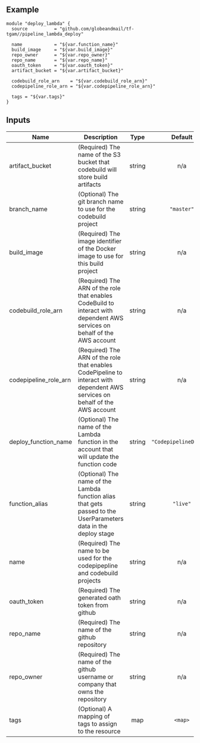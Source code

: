 ## Example
```hcl
module "deploy_lambda" {
  source          = "github.com/globeandmail/tf-tgam//pipeline_lambda_deploy"

  name            = "${var.function_name}"
  build_image     = "${var.build_image}"
  repo_owner      = "${var.repo_owner}"
  repo_name       = "${var.repo_name}"
  oauth_token     = "${var.oauth_token}"
  artifact_bucket = "${var.artifact_bucket}"

  codebuild_role_arn    = "${var.codebuild_role_arn}"
  codepipeline_role_arn = "${var.codepipeline_role_arn}"

  tags = "${var.tags}"
}
```
## Inputs

| Name | Description | Type | Default | Required |
|------|-------------|:----:|:-----:|:-----:|
| artifact\_bucket | (Required) The name of the S3 bucket that codebuild will store build artifacts | string | n/a | yes |
| branch\_name | (Optional) The git branch name to use for the codebuild project | string | `"master"` | no |
| build\_image | (Required) The image identifier of the Docker image to use for this build project | string | n/a | yes |
| codebuild\_role\_arn | (Required) The ARN of the role that enables CodeBuild to interact with dependent AWS services on behalf of the AWS account | string | n/a | yes |
| codepipeline\_role\_arn | (Required) The ARN of the role that enables CodePipeline to interact with dependent AWS services on behalf of the AWS account | string | n/a | yes |
| deploy\_function\_name | (Optional) The name of the Lambda function in the account that will update the function code | string | `"CodepipelineDeploy"` | no |
| function\_alias | (Optional) The name of the Lambda function alias that gets passed to the UserParameters data in the deploy stage | string | `"live"` | no |
| name | (Required) The name to be used for the codepipepline and codebuild projects | string | n/a | yes |
| oauth\_token | (Required) The generated oath token from github | string | n/a | yes |
| repo\_name | (Required) The name of the github repository | string | n/a | yes |
| repo\_owner | (Required) The name of the github username or company that owns the repository | string | n/a | yes |
| tags | (Optional) A mapping of tags to assign to the resource | map | `<map>` | no |
